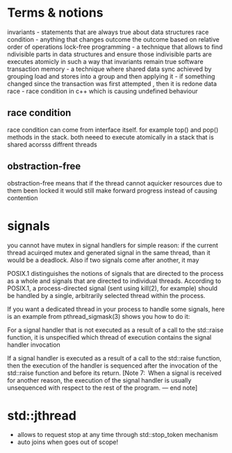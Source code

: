 
# Terms & notions

invariants - statements that are always true about data structures
race condition - anything that changes outcome the outcome based on relative order of operations
lock-free programming - a technique that allows to find ndivisible parts in data structures and ensure those indivisible parts are executes atomicly in such a way that invariants remain true
software transaction memory - a technique where shared data sync achieved by grouping load and stores into a group and then applying it - if something changed since the transaction was first attempted , then it is redone
data race - race condition in c++ which is causing undefined behaviour

## race condition
race condition can come from interface itself. for example top() and pop() methods in the stack. both neeed to execute atomically in a stack that is shared acorsss diffrent threads


## obstraction-free 

obstraction-free means that if the thread cannot aquicker resources due to them been locked it would still make forward progress instead of causing contention

# signals

you cannot have mutex in signal handlers for simple reason: if the current thread acuirqed mutex and generated signal in the same thread, than it would be a deadlock. Also if two signals come after another, it may 


POSIX.1 distinguishes the notions of signals that are directed to the process as a whole and signals that are directed to individual threads. According to POSIX.1, a process-directed signal (sent using kill(2), for example) should be handled by a single, arbitrarily selected thread within the process.

If you want a dedicated thread in your process to handle some signals, here is an example from pthread_sigmask(3) shows you how to do it:



For a signal handler that is not executed as a result of a call to the std​::​raise function, it is unspecified which thread of execution contains the signal handler invocation

If a signal handler is executed as a result of a call to the std​::​raise function, then the execution of the handler is sequenced after the invocation of the std​::​raise function and before its return.
[Note 7: When a signal is received for another reason, the execution of the signal handler is usually unsequenced with respect to the rest of the program. — end note]

# std::jthread

- allows to request stop at any time through std::stop_token mechanism
- auto joins when goes out of scope!
